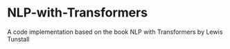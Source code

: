 # NLP-with-Transformers
A code implementation based on the book NLP with Transformers by Lewis Tunstall
